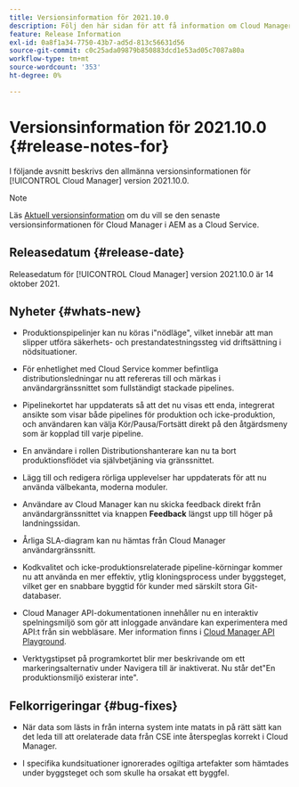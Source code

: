 ```yaml
---
title: Versionsinformation för 2021.10.0
description: Följ den här sidan för att få information om Cloud Manager version 2021.10.0
feature: Release Information
exl-id: 0a8f1a34-7750-43b7-ad5d-813c56631d56
source-git-commit: c0c25ada09879b850883dcd1e53ad05c7087a80a
workflow-type: tm+mt
source-wordcount: '353'
ht-degree: 0%

---
```


# Versionsinformation för 2021.10.0 {#release-notes-for}

I följande avsnitt beskrivs den allmänna versionsinformationen för [!UICONTROL Cloud Manager] version 2021.10.0.

>[!NOTE]
>Läs [Aktuell versionsinformation](https://experienceleague.adobe.com/docs/experience-manager-cloud-service/onboarding/getting-access/release-notes-cloud-manager/release-notes-cm-current.html?lang=en#getting-access) om du vill se den senaste versionsinformationen för Cloud Manager i AEM as a Cloud Service.

## Releasedatum {#release-date}

Releasedatum för [!UICONTROL Cloud Manager] version 2021.10.0 är 14 oktober 2021.

## Nyheter {#whats-new}

* Produktionspipelinjer kan nu köras i&quot;nödläge&quot;, vilket innebär att man slipper utföra säkerhets- och prestandatestningssteg vid driftsättning i nödsituationer.

* För enhetlighet med Cloud Service kommer befintliga distributionsledningar nu att refereras till och märkas i användargränssnittet som fullständigt stackade pipelines.

* Pipelinekortet har uppdaterats så att det nu visas ett enda, integrerat ansikte som visar både pipelines för produktion och icke-produktion, och användaren kan välja Kör/Pausa/Fortsätt direkt på den åtgärdsmeny som är kopplad till varje pipeline.

* En användare i rollen Distributionshanterare kan nu ta bort produktionsflödet via självbetjäning via gränssnittet.

* Lägg till och redigera rörliga upplevelser har uppdaterats för att nu använda välbekanta, moderna moduler.

* Användare av Cloud Manager kan nu skicka feedback direkt från användargränssnittet via knappen **Feedback** längst upp till höger på landningssidan.

* Årliga SLA-diagram kan nu hämtas från Cloud Manager användargränssnitt.

* Kodkvalitet och icke-produktionsrelaterade pipeline-körningar kommer nu att använda en mer effektiv, ytlig kloningsprocess under byggsteget, vilket ger en snabbare byggtid för kunder med särskilt stora Git-databaser.

* Cloud Manager API-dokumentationen innehåller nu en interaktiv spelningsmiljö som gör att inloggade användare kan experimentera med API:t från sin webbläsare. Mer information finns i [Cloud Manager API Playground](https://www.adobe.io/experience-cloud/cloud-manager/reference/playground/).

* Verktygstipset på programkortet blir mer beskrivande om ett markeringsalternativ under Navigera till är inaktiverat. Nu står det&quot;En produktionsmiljö existerar inte&quot;.


## Felkorrigeringar {#bug-fixes}

* När data som lästs in från interna system inte matats in på rätt sätt kan det leda till att orelaterade data från CSE inte återspeglas korrekt i Cloud Manager.

* I specifika kundsituationer ignorerades ogiltiga artefakter som hämtades under byggsteget och som skulle ha orsakat ett byggfel.
